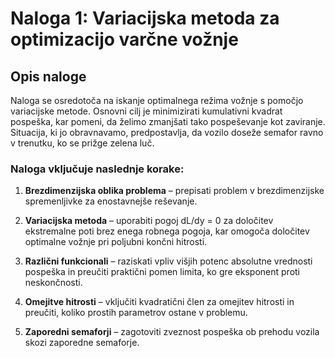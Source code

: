 # Naloga 1: Variacijska metoda za optimizacijo varčne vožnje

## Opis naloge
Naloga se osredotoča na iskanje optimalnega režima vožnje s pomočjo variacijske metode. Osnovni cilj je minimizirati kumulativni kvadrat pospeška, kar pomeni, da želimo zmanjšati tako pospeševanje kot zaviranje. Situacija, ki jo obravnavamo, predpostavlja, da vozilo doseže semafor ravno v trenutku, ko se prižge zelena luč.

### Naloga vključuje naslednje korake:
1. **Brezdimenzijska oblika problema** – prepisati problem v brezdimenzijske spremenljivke za enostavnejše reševanje.

2. **Variacijska metoda** – uporabiti pogoj dL/dy = 0 za določitev ekstremalne poti brez enega robnega pogoja, kar omogoča določitev optimalne vožnje pri poljubni končni hitrosti.

3. **Različni funkcionali** – raziskati vpliv višjih potenc absolutne vrednosti pospeška in preučiti praktični pomen limita, ko gre eksponent proti neskončnosti.

4. **Omejitve hitrosti** – vključiti kvadratični člen za omejitev hitrosti in preučiti, koliko prostih parametrov ostane v problemu.

5. **Zaporedni semaforji** – zagotoviti zveznost pospeška ob prehodu vozila skozi zaporedne semaforje.
